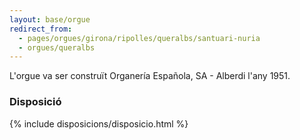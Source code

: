 ```yaml
---
layout: base/orgue
redirect_from:
  - pages/orgues/girona/ripolles/queralbs/santuari-nuria
  - orgues/queralbs
---
```


L'orgue va ser construït Organería Española, SA - Alberdi l'any 1951. 

### Disposició

{% include disposicions/disposicio.html %}

